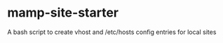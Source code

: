 mamp-site-starter
=================
A bash script to create vhost and /etc/hosts config entries for local sites